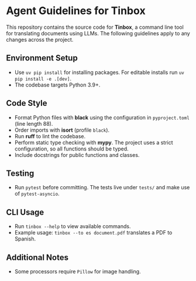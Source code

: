 # Agent Guidelines for Tinbox

This repository contains the source code for **Tinbox**, a command line tool for translating documents using LLMs. The following guidelines apply to any changes across the project.

## Environment Setup
- Use `uv pip install` for installing packages. For editable installs run `uv pip install -e .[dev]`.
- The codebase targets Python 3.9+.

## Code Style
- Format Python files with **black** using the configuration in `pyproject.toml` (line length 88).
- Order imports with **isort** (profile `black`).
- Run **ruff** to lint the codebase.
- Perform static type checking with **mypy**. The project uses a strict configuration, so all functions should be typed.
- Include docstrings for public functions and classes.

## Testing
- Run `pytest` before committing. The tests live under `tests/` and make use of `pytest-asyncio`.

## CLI Usage
- Run `tinbox --help` to view available commands.
- Example usage: `tinbox --to es document.pdf` translates a PDF to Spanish.

## Additional Notes
- Some processors require `Pillow` for image handling.
